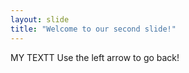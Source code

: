 ```yaml
---
layout: slide
title: "Welcome to our second slide!"
---
```

MY TEXTT
Use the left arrow to go back!
